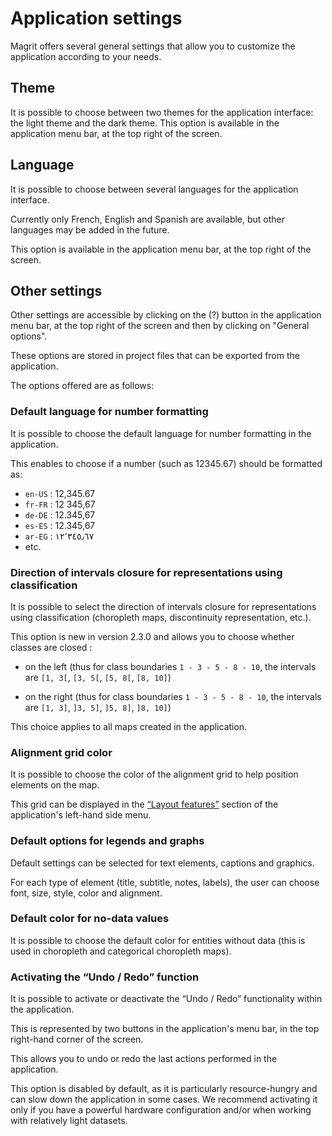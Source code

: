 # Application settings

Magrit offers several general settings that allow you to customize the application according to your needs.

## Theme

It is possible to choose between two themes for the application interface: the light theme and the dark theme.
This option is available in the application menu bar, at the top right of the screen.

## Language

It is possible to choose between several languages for the application interface.

Currently only French, English and Spanish are available, but other languages may be added in the future.

This option is available in the application menu bar, at the top right of the screen.

## Other settings

Other settings are accessible by clicking on the (?) button in the application menu bar, at the top right of the screen
and then by clicking on "General options".

These options are stored in project files that can be exported from the application.

The options offered are as follows:

### Default language for number formatting

It is possible to choose the default language for number formatting in the application.

This enables to choose if a number (such as 12345.67) should be formatted as:

- `en-US` : 12,345.67
- `fr-FR` : 12 345,67
- `de-DE` : 12.345,67
- `es-ES` : 12.345,67
- `ar-EG` : ١٢٬٣٤٥٫٦٧
- etc.

### Direction of intervals closure for representations using classification

It is possible to select the direction of intervals closure for representations using classification (choropleth maps, discontinuity representation, etc.).

This option is new in version 2.3.0 and allows you to choose whether classes are closed :

- on the left (thus for class boundaries `1 - 3 - 5 - 8 - 10`, the intervals are `[1, 3[`, `[3, 5[`, `[5, 8[`, `[8, 10]`)

- on the right (thus for class boundaries `1 - 3 - 5 - 8 - 10`, the intervals are `[1, 3]`, `]3, 5]`, `]5, 8]`, `]8, 10]`)

This choice applies to all maps created in the application.

### Alignment grid color

It is possible to choose the color of the alignment grid to help position elements on the map.

This grid can be displayed in the [“Layout features”](./layout-features) section of the application's left-hand side menu.

### Default options for legends and graphs

Default settings can be selected for text elements, captions and graphics.

For each type of element (title, subtitle, notes, labels), the user can choose font, size, style, color and alignment.

### Default color for no-data values

It is possible to choose the default color for entities without data (this is used in choropleth and categorical choropleth maps).

### Activating the “Undo / Redo” function

It is possible to activate or deactivate the “Undo / Redo” functionality within the application.

This is represented by two buttons in the application's menu bar, in the top right-hand corner of the screen.

This allows you to undo or redo the last actions performed in the application.

This option is disabled by default, as it is particularly resource-hungry and can slow down the application in some cases. We
recommend activating it only if you have a powerful hardware configuration and/or when working with relatively light datasets.
